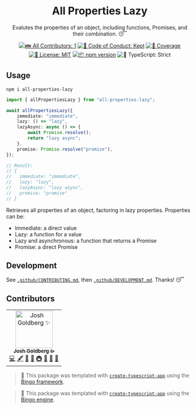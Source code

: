 <h1 align="center">All Properties Lazy</h1>

<p align="center">
	Evalutes the properties of an object, including functions, Promises, and their combination.
	😴
</p>

<p align="center">
	<!-- prettier-ignore-start -->
	<!-- ALL-CONTRIBUTORS-BADGE:START - Do not remove or modify this section -->
	<a href="#contributors" target="_blank"><img alt="👪 All Contributors: 1" src="https://img.shields.io/badge/%F0%9F%91%AA_all_contributors-1-21bb42.svg" /></a>
<!-- ALL-CONTRIBUTORS-BADGE:END -->
	<!-- prettier-ignore-end -->
	<a href="https://github.com/JoshuaKGoldberg/all-properties-lazy/blob/main/.github/CODE_OF_CONDUCT.md" target="_blank"><img alt="🤝 Code of Conduct: Kept" src="https://img.shields.io/badge/%F0%9F%A4%9D_code_of_conduct-kept-21bb42" /></a>
	<a href="https://codecov.io/gh/JoshuaKGoldberg/all-properties-lazy" target="_blank"><img alt="🧪 Coverage" src="https://img.shields.io/codecov/c/github/JoshuaKGoldberg/all-properties-lazy?label=%F0%9F%A7%AA%20coverage" /></a>
	<a href="https://github.com/JoshuaKGoldberg/all-properties-lazy/blob/main/LICENSE.md" target="_blank"><img alt="📝 License: MIT" src="https://img.shields.io/badge/%F0%9F%93%9D_license-MIT-21bb42.svg" /></a>
	<a href="http://npmjs.com/package/all-properties-lazy" target="_blank"><img alt="📦 npm version" src="https://img.shields.io/npm/v/all-properties-lazy?color=21bb42&label=%F0%9F%93%A6%20npm" /></a>
	<img alt="💪 TypeScript: Strict" src="https://img.shields.io/badge/%F0%9F%92%AA_typescript-strict-21bb42.svg" />
</p>

## Usage

```shell
npm i all-properties-lazy
```

```ts
import { allPropertiesLazy } from "all-properties-lazy";

await allPropertiesLazy({
	immediate: "immediate",
	lazy: () => "lazy",
	lazyAsync: async () => {
		await Promise.resolve();
		return "lazy async";
	},
	promise: Promise.resolve("promise"),
});

// Result:
// {
//   immediate: "immediate",
//   lazy: "lazy",
//   lazyAsync: "lazy async",
//   promise: "promise"
// }
```

Retrieves all properties of an object, factoring in lazy properties.
Properties can be:

- Immediate: a direct value
- Lazy: a function for a value
- Lazy and asynchronous: a function that returns a Promise
- Promise: a direct Promise

## Development

See [`.github/CONTRIBUTING.md`](./.github/CONTRIBUTING.md), then [`.github/DEVELOPMENT.md`](./.github/DEVELOPMENT.md).
Thanks! 😴

## Contributors

<!-- spellchecker: disable -->
<!-- ALL-CONTRIBUTORS-LIST:START - Do not remove or modify this section -->
<!-- prettier-ignore-start -->
<!-- markdownlint-disable -->
<table>
  <tbody>
    <tr>
      <td align="center"><a href="http://www.joshuakgoldberg.com"><img src="https://avatars.githubusercontent.com/u/3335181?v=4?s=100" width="100px;" alt="Josh Goldberg ✨"/><br /><sub><b>Josh Goldberg ✨</b></sub></a><br /><a href="https://github.com/JoshuaKGoldberg/all-properties-lazy/commits?author=JoshuaKGoldberg" title="Code">💻</a> <a href="#content-JoshuaKGoldberg" title="Content">🖋</a> <a href="https://github.com/JoshuaKGoldberg/all-properties-lazy/commits?author=JoshuaKGoldberg" title="Documentation">📖</a> <a href="#ideas-JoshuaKGoldberg" title="Ideas, Planning, & Feedback">🤔</a> <a href="#infra-JoshuaKGoldberg" title="Infrastructure (Hosting, Build-Tools, etc)">🚇</a> <a href="#maintenance-JoshuaKGoldberg" title="Maintenance">🚧</a> <a href="#projectManagement-JoshuaKGoldberg" title="Project Management">📆</a> <a href="#tool-JoshuaKGoldberg" title="Tools">🔧</a></td>
    </tr>
  </tbody>
</table>

<!-- markdownlint-restore -->
<!-- prettier-ignore-end -->

<!-- ALL-CONTRIBUTORS-LIST:END -->
<!-- spellchecker: enable -->

> 💝 This package was templated with [`create-typescript-app`](https://github.com/JoshuaKGoldberg/create-typescript-app) using the [Bingo framework](https://create.bingo).

> 💝 This package was templated with [`create-typescript-app`](https://github.com/JoshuaKGoldberg/create-typescript-app) using the [Bingo engine](https://create.bingo).
